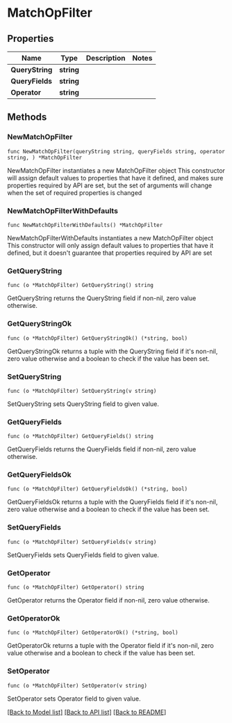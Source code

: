 # MatchOpFilter

## Properties

Name | Type | Description | Notes
------------ | ------------- | ------------- | -------------
**QueryString** | **string** |  | 
**QueryFields** | **string** |  | 
**Operator** | **string** |  | 

## Methods

### NewMatchOpFilter

`func NewMatchOpFilter(queryString string, queryFields string, operator string, ) *MatchOpFilter`

NewMatchOpFilter instantiates a new MatchOpFilter object
This constructor will assign default values to properties that have it defined,
and makes sure properties required by API are set, but the set of arguments
will change when the set of required properties is changed

### NewMatchOpFilterWithDefaults

`func NewMatchOpFilterWithDefaults() *MatchOpFilter`

NewMatchOpFilterWithDefaults instantiates a new MatchOpFilter object
This constructor will only assign default values to properties that have it defined,
but it doesn't guarantee that properties required by API are set

### GetQueryString

`func (o *MatchOpFilter) GetQueryString() string`

GetQueryString returns the QueryString field if non-nil, zero value otherwise.

### GetQueryStringOk

`func (o *MatchOpFilter) GetQueryStringOk() (*string, bool)`

GetQueryStringOk returns a tuple with the QueryString field if it's non-nil, zero value otherwise
and a boolean to check if the value has been set.

### SetQueryString

`func (o *MatchOpFilter) SetQueryString(v string)`

SetQueryString sets QueryString field to given value.


### GetQueryFields

`func (o *MatchOpFilter) GetQueryFields() string`

GetQueryFields returns the QueryFields field if non-nil, zero value otherwise.

### GetQueryFieldsOk

`func (o *MatchOpFilter) GetQueryFieldsOk() (*string, bool)`

GetQueryFieldsOk returns a tuple with the QueryFields field if it's non-nil, zero value otherwise
and a boolean to check if the value has been set.

### SetQueryFields

`func (o *MatchOpFilter) SetQueryFields(v string)`

SetQueryFields sets QueryFields field to given value.


### GetOperator

`func (o *MatchOpFilter) GetOperator() string`

GetOperator returns the Operator field if non-nil, zero value otherwise.

### GetOperatorOk

`func (o *MatchOpFilter) GetOperatorOk() (*string, bool)`

GetOperatorOk returns a tuple with the Operator field if it's non-nil, zero value otherwise
and a boolean to check if the value has been set.

### SetOperator

`func (o *MatchOpFilter) SetOperator(v string)`

SetOperator sets Operator field to given value.



[[Back to Model list]](../README.md#documentation-for-models) [[Back to API list]](../README.md#documentation-for-api-endpoints) [[Back to README]](../README.md)


